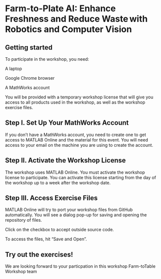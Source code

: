 # Farm-to-Plate AI: Enhance Freshness and Reduce Waste with Robotics and Computer Vision​ 



## Getting started

To participate in the workshop, you need:  

A laptop 

Google Chrome browser 

A MathWorks account 

You will be provided with a temporary workshop license that will give you access to all products used in the workshop, as well as the workshop exercise files. 

## Step I. Set Up Your MathWorks Account  

If you don’t have a MathWorks account, you need to create one to get access to MATLAB Online and the material for this event. You will need access to your email on the machine you are using to create the account.  

## Step II. Activate the Workshop License  

The workshop uses MATLAB Online. You must activate the workshop license to participate. You can activate this license starting from the day of the workshop up to a week after the workshop date. 

## Step III. Access Exercise Files 

MATLAB Online will try to port your workshop files from GitHub automatically. You will see a dialog pop-up for saving and opening the repository of files.  

Click on the checkbox to accept outside source code. 

To access the files, hit “Save and Open”. 

## Try out the exercises! 

We are looking forward to your particpation in this workshop
Farm-toTable Workshop team 